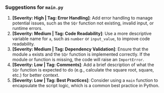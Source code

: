 ### Suggestions for `main.py`

1. **[Severity: High | Tag: Error Handling]**: Add error handling to manage potential issues, such as the `SQr` function not existing, invalid input, or runtime errors.
2. **[Severity: Medium | Tag: Code Readability]**: Use a more descriptive variable name for `a`, such as `number` or `input_value`, to improve code readability.
3. **[Severity: Medium | Tag: Dependency Validation]**: Ensure that the module `a` exists and the `SQr` function is implemented correctly. If the module or function is missing, the code will raise an `ImportError`.
4. **[Severity: Low | Tag: Comments]**: Add a brief description of what the `SQr` function is expected to do (e.g., calculate the square root, square, etc.) for better context.
5. **[Severity: Low | Tag: Best Practices]**: Consider using a `main` function to encapsulate the script logic, which is a common best practice in Python.

